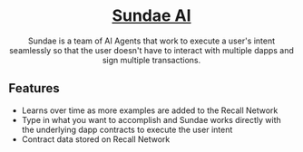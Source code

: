 <a href="">
  <h1 align="center">Sundae AI </h1>
</a>

<p align="center">
  Sundae is a team of AI Agents that work to execute a user's intent seamlessly so that the user doesn't have to interact with multiple dapps and sign multiple transactions.
</p>

## Features

- Learns over time as more examples are added to the Recall Network
- Type in what you want to accomplish and Sundae works directly with the underlying dapp contracts to execute the user intent
- Contract data stored on Recall Network
